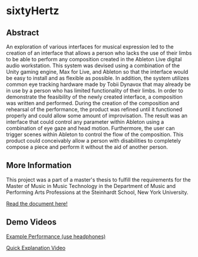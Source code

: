 # sixtyHertz
## Abstract
An exploration of various interfaces for musical expression led to the creation of an interface that allows a person who lacks the use of their limbs to be able to perform any composition created in the Ableton Live digital audio workstation. This system was devised using a combination of the Unity gaming engine, Max for Live, and Ableton so that the interface would be easy to install and as flexible as possible. In addition, the system utilizes common eye tracking hardware made by Tobii Dynavox that may already be in use by a person who has limited functionality of their limbs. In order to demonstrate the feasibility of the newly created interface, a composition was written and performed. During the creation of the composition and rehearsal of the performance, the product was refined until it functioned properly and could allow some amount of improvisation. The result was an interface that could control any parameter within Ableton using a combination of eye gaze and head motion. Furthermore, the user can trigger scenes within Ableton to control the flow of the composition. This product could conceivably allow a person with disabilities to completely compose a piece and perform it without the aid of another person.

## More Information
This project was a part of a master's thesis to fulfill the requirements for the Master of Music in Music Technology in the Department of Music and Performing Arts Professions at the Steinhardt School, New York University. 

[Read the document here!](https://github.com/boomninjavanish/sixtyHertz/blob/master/matthewDunlapMastersThesis.pdf)

## Demo Videos

[Example Performance (use headphones)](https://vimeo.com/413004326)

[Quick Explanation Video](https://vimeo.com/413027865)
